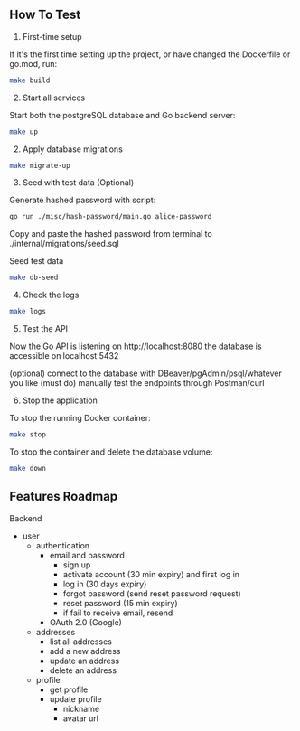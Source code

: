 ## How To Test

1. First-time setup

If it's the first time setting up the project, or have changed the Dockerfile or go.mod, run:

```sh
make build
```

2. Start all services

Start both the postgreSQL database and Go backend server:

```sh
make up
```

2. Apply database migrations

```sh
make migrate-up
```

3. Seed with test data (Optional)

Generate hashed password with script:

```sh
go run ./misc/hash-password/main.go alice-password
```

Copy and paste the hashed password from terminal to ./internal/migrations/seed.sql

Seed test data

```sh
make db-seed
```

4. Check the logs

```sh
make logs
```

5. Test the API

Now the Go API is listening on http://localhost:8080
the database is accessible on localhost:5432

(optional) connect to the database with DBeaver/pgAdmin/psql/whatever you like
(must do) manually test the endpoints through Postman/curl

6. Stop the application

To stop the running Docker container:

```sh
make stop
```

To stop the container and delete the database volume:

```sh
make down
```

## Features Roadmap

Backend
- user
  - authentication
    - email and password
      - sign up
      - activate account (30 min expiry) and first log in
      - log in (30 days expiry)
      - forgot password (send reset password request)
      - reset password (15 min expiry)
      - if fail to receive email, resend
    - OAuth 2.0 (Google)
  - addresses
    - list all addresses
    - add a new address
    - update an address
    - delete an address
  - profile
    - get profile
    - update profile
      - nickname
      - avatar url
